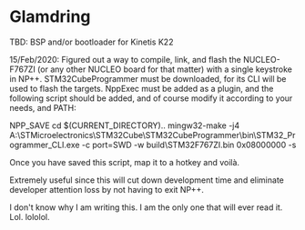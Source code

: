 # Glamdring
TBD: BSP and/or bootloader for Kinetis K22

15/Feb/2020:
Figured out a way to compile, link, and flash the NUCLEO-F767ZI (or any other NUCLEO board for that matter) with a single keystroke in NP++.
STM32CubeProgrammer must be downloaded, for its CLI will be used to flash the targets.
NppExec must be added as a plugin, and the following script should be added, and of course modify it according to your needs, and PATH:

NPP_SAVE
cd $(CURRENT_DIRECTORY)\..
mingw32-make -j4
A:\STMicroelectronics\STM32Cube\STM32CubeProgrammer\bin\STM32_Programmer_CLI.exe -c port=SWD -w build\STM32F767ZI.bin 0x08000000 -s

Once you have saved this script, map it to a hotkey and voilà.

Extremely useful since this will cut down development time and eliminate developer attention loss by not having to exit NP++.

I don't know why I am writing this. I am the only one that will ever read it. Lol. lololol.